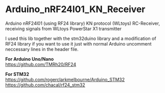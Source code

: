 # Arduino_nRF24l01_KN_Receiver
Arduino nRF24l01 (using RF24 library) KN protocol (WLtoys) RC-Receiver, receiving signals from WLtoys PowerStar X1 transmitter

I used this lib together with the stm32duino library and a modification of RF24 library if you want to use it just with normal Arduino uncomment neccessary lines in the header file.

<b>For Arduino Uno/Nano</b></br>
https://github.com/TMRh20/RF24


<b>For STM32</b></br>
https://github.com/rogerclarkmelbourne/Arduino_STM32</br>
https://github.com/chacal/rf24_stm32
